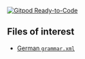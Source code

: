 [![Gitpod Ready-to-Code](https://img.shields.io/badge/Gitpod-Ready--to--Code-blue?logo=gitpod)](https://gitpod.io/from-referrer/)

## Files of interest
- [German `grammar.xml`](LanguageTool-5.6-stable/org/languagetool/rules/de/grammar.xml)
